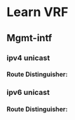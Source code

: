 

# Learn VRF
## Mgmt-intf
### ipv4 unicast
#### Route Distinguisher: 
### ipv6 unicast
#### Route Distinguisher: 